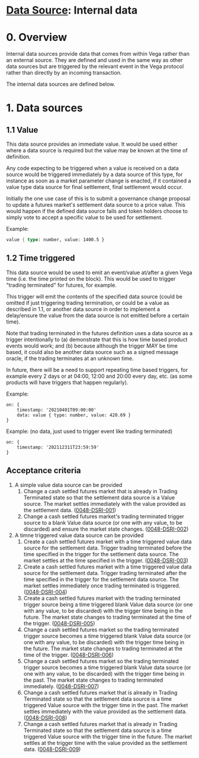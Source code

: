 # [Data Source](./0045-DSRC-data_sourcing.md): Internal data


# 0. Overview

Internal data sources provide data that comes from within Vega rather than an external source. They are defined and used in the same way as other data sources but are triggered by the relevant event in the Vega protocol rather than directly by an incoming transaction.

The internal data sources are defined below.


# 1. Data sources

## 1.1 Value

This data source provides an immediate value. It would be used either where a data source is required but the value may be known at the time of definition.

Any code expecting to be triggered when a value is received on a data source would be triggered immediately by a data source of this type, for instance as soon as a market parameter change is enacted, if it contained a value type data source for final settlement, final settlement would occur.

Initially the one use case of this is to submit a governance change proposal to update a futures market's settlement data source to a price value. This would happen if the defined data source fails and token holders choose to simply vote to accept a specific value to be used for settlement.

Example:
```rust
value { type: number, value: 1400.5 }
```


## 1.2 Time triggered

This data source would be used to emit an event/value at/after a given Vega time (i.e. the time printed on the block). This would be used to trigger "trading terminated" for futures, for example. 

This trigger will emit the contents of the specified data source (could be omitted if just triggering trading termination, or could be a value as described in 1.1, or another data source in order to implement a delay/ensure the value from the data source is not emitted before a certain time).

Note that trading terminated in the futures definition uses a data source as a trigger intentionally to (a) demonstrate that this is how time based product events would work; and (b) because although the trigger MAY be time based, it could also be another data source such as a signed message oracle, if the trading terminates at an unknown time.

In future, there will be a need to support repeating time based triggers, for example every 2 days or at 04:00, 12:00 and 20:00 every day, etc. (as some products will have triggers that happen regularly).

Example:
```
on: {
	timestamp: '20210401T09:00:00'
	data: value { type: number, value: 420.69 }
}

```

Example: (no data, just used to trigger event like trading terminated)
```
on: {
	timestamp: '202112311T23:59:59'
}

```

## Acceptance criteria

1. A simple value data source can be provided
	1. Change a cash settled futures market that is already in Trading Terminated state so that the settlement data source is a Value source. The market settles immediately with the value provided as the settlement data. (<a name="0048-DSRI-001" href="#0048-DSRI-001">0048-DSRI-001</a>)
	1. Change a cash settled futures market's trading terminated trigger source to a blank Value data source (or one with any value, to be discarded) and ensure the market state changes. (<a name="0048-DSRI-002" href="#0048-DSRI-002">0048-DSRI-002</a>)
1. A timne triggered value data source can be provided
	1. Create a cash settled futures market with a time triggered value data source for the settlement data. Trigger trading terminated before the time specified in the trigger for the settlement data source. The market settles at the time specified in the trigger. (<a name="0048-DSRI-003" href="#0048-DSRI-003">0048-DSRI-003</a>)
	1. Create a cash settled futures market with a time triggered value data source  for the settlement data. Trigger trading terminated after the time specified in the trigger for the settlement data source. The market settles immediately once trading terminated is triggered. (<a name="0048-DSRI-004" href="#0048-DSRI-004">0048-DSRI-004</a>)
	1. Create a cash settled futures market with the trading terminated trigger source being a time triggered blank Value data source (or one with any value, to be discarded) with the trigger time being in the future. The market state changes to trading terminated at the time of the trigger.  (<a name="0048-DSRI-005" href="#0048-DSRI-005">0048-DSRI-005</a>)
	1. Change a cash settled futures market so the trading terminated trigger source becomes a time triggered blank Value data source (or one with any value, to be discarded) with the trigger time being in the future. The market state changes to trading terminated at the time of the trigger. (<a name="0048-DSRI-006" href="#0048-DSRI-006">0048-DSRI-006</a>)
	1. Change a cash settled futures market so the trading terminated trigger source becomes a time triggered blank Value data source (or one with any value, to be discarded) with the trigger time being in the past. The market state changes to trading terminated immediately. (<a name="0048-DSRI-007" href="#0048-DSRI-007">0048-DSRI-007</a>)
	1. Change a cash settled futures market that is already in Trading Terminated state so that the settlement data source is a time triggered Value source with the trigger time in the past. The market settles immediately with the value provided as the settlement data. (<a name="0048-DSRI-008" href="#0048-DSRI-008">0048-DSRI-008</a>)
	1. Change a cash settled futures market that is already in Trading Terminated state so that the settlement data source is a time triggered Value source with the trigger time in the future. The market settles at the trigger time with the value provided as the settlement data. (<a name="0048-DSRI-009" href="#0048-DSRI-009">0048-DSRI-009</a>)
